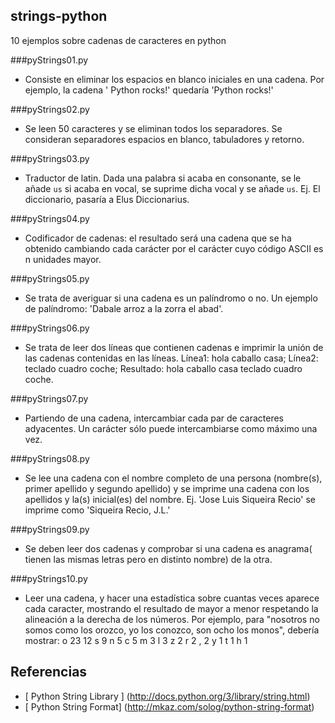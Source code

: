 strings-python
--------------

10 ejemplos sobre cadenas de caracteres en python


###pyStrings01.py

* Consiste en eliminar los espacios en blanco iniciales en una cadena. Por ejemplo, la cadena '   Python rocks!' quedaría 'Python rocks!'

###pyStrings02.py

* Se leen 50 caracteres y se eliminan todos los separadores. Se consideran separadores espacios en blanco, tabuladores y retorno.

###pyStrings03.py
* Traductor de latin. Dada una palabra si acaba en consonante, se le añade `us` si acaba en vocal, se suprime dicha vocal y se añade `us`.
  Ej. El diccionario, pasaría a Elus Diccionarius.

###pyStrings04.py
* Codificador de cadenas: el resultado será una cadena que se ha obtenido cambiando cada carácter por el carácter cuyo código ASCII es n unidades mayor.

###pyStrings05.py
* Se trata de averiguar si una cadena es un palíndromo o no. Un ejemplo de palíndromo: 'Dabale arroz a la zorra el abad'.

###pyStrings06.py
* Se trata de leer dos líneas que contienen cadenas e imprimir la unión de las cadenas contenidas en las líneas. Línea1: hola caballo casa; Línea2: teclado cuadro coche; Resultado: hola caballo casa teclado cuadro coche.

###pyStrings07.py
* Partiendo de una cadena, intercambiar cada par de caracteres adyacentes. Un carácter sólo puede intercambiarse como máximo una vez.

###pyStrings08.py
* Se lee una cadena con el nombre completo de una persona (nombre(s), primer apellido y segundo apellido)  y se imprime una cadena con los apellidos y la(s) inicial(es) del nombre. Ej. 'Jose Luis Siqueira Recio' se imprime como 'Siqueira Recio, J.L.'

###pyStrings09.py
* Se deben leer dos cadenas y comprobar si una cadena es anagrama( tienen las mismas letras pero en distinto nombre) de la otra.

###pyStrings10.py
* Leer una cadena, y hacer una estadística sobre cuantas veces aparece cada caracter, mostrando el resultado de mayor a menor respetando la alineación a la derecha de los números. Por ejemplo, para "nosotros no somos como los orozco, yo los conozco, son ocho los monos", debería mostrar:
 o 23
   12
 s  9
 n  5
 c  5
 m  3
 l  3
 z  2
 r  2
 ,  2
 y  1
 t  1
 h  1

Referencias
-----------
* [ Python String Library ] (http://docs.python.org/3/library/string.html)
* [ Python String Format] (http://mkaz.com/solog/python-string-format)
